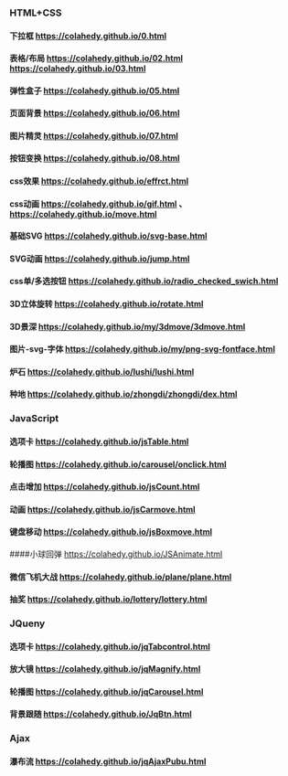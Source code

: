 ### HTML+CSS
#### 下拉框  https://colahedy.github.io/0.html
#### 表格/布局 https://colahedy.github.io/02.html  https://colahedy.github.io/03.html
#### 弹性盒子   https://colahedy.github.io/05.html
#### 页面背景  https://colahedy.github.io/06.html
#### 图片精灵  https://colahedy.github.io/07.html
#### 按钮变换  https://colahedy.github.io/08.html
#### css效果  https://colahedy.github.io/effrct.html
#### css动画  https://colahedy.github.io/gif.html  、https://colahedy.github.io/move.html
#### 基础SVG  https://colahedy.github.io/svg-base.html
#### SVG动画  https://colahedy.github.io/jump.html
#### css单/多选按钮  https://colahedy.github.io/radio_checked_swich.html
#### 3D立体旋转  https://colahedy.github.io/rotate.html
#### 3D景深   https://colahedy.github.io/my/3dmove/3dmove.html
#### 图片-svg-字体   https://colahedy.github.io/my/png-svg-fontface.html
#### 炉石  https://colahedy.github.io/lushi/lushi.html
#### 种地  https://colahedy.github.io/zhongdi/zhongdi/dex.html


### JavaScript
#### 选项卡 https://colahedy.github.io/jsTable.html
#### 轮播图  https://colahedy.github.io/carousel/onclick.html
#### 点击增加  https://colahedy.github.io/jsCount.html
#### 动画  https://colahedy.github.io/jsCarmove.html 
#### 键盘移动  https://colahedy.github.io/jsBoxmove.html
####小球回弹  https://colahedy.github.io/JSAnimate.html
#### 微信飞机大战  https://colahedy.github.io/plane/plane.html
#### 抽奖  https://colahedy.github.io/lottery/lottery.html

### JQueny
#### 选项卡  https://colahedy.github.io/jqTabcontrol.html
#### 放大镜  https://colahedy.github.io/jqMagnify.html
#### 轮播图  https://colahedy.github.io/jqCarousel.html
#### 背景跟随  https://colahedy.github.io/JqBtn.html

### Ajax
#### 瀑布流  https://colahedy.github.io/jqAjaxPubu.html